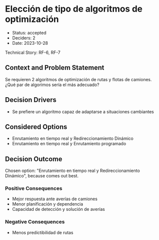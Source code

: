 # Elección de tipo de algoritmos de optimización

* Status: accepted
* Deciders: 2
* Date: 2023-10-28

Technical Story: RF-6, RF-7

## Context and Problem Statement

Se requieren 2 algoritmos de optimización de rutas y flotas de camiones. ¿Qué par de algorimos sería el más adecuado?

## Decision Drivers

* Se prefiere un algoritmo capaz de adaptarse a situaciones cambiantes

## Considered Options

* Enrutamiento en tiempo real y Redireccionamiento Dinámico
* Enrutamiento en tiempo real y Enrutamiento programado

## Decision Outcome

Chosen option: "Enrutamiento en tiempo real y Redireccionamiento Dinámico", because comes out best.

### Positive Consequences

* Mejor respuesta ante averías de camiones
* Menor planificación y dependencia
* Capacidad de detección y solución de averías

### Negative Consequences

* Menos predictibilidad de rutas
